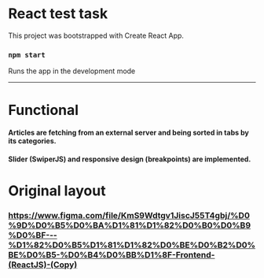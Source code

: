 # React test task

This project was bootstrapped with Create React App.

### `npm start`

Runs the app in the development mode

---

# Functional

#### Articles are fetching from an external server and being sorted in tabs by its categories.
#### Slider (SwiperJS) and responsive design (breakpoints) are implemented.

# Original layout

### https://www.figma.com/file/KmS9Wdtgv1JiscJ55T4gbj/%D0%9D%D0%B5%D0%BA%D1%81%D1%82%D0%B0%D0%B9%D0%BF---%D1%82%D0%B5%D1%81%D1%82%D0%BE%D0%B2%D0%BE%D0%B5-%D0%B4%D0%BB%D1%8F-Frontend-(ReactJS)-(Copy)